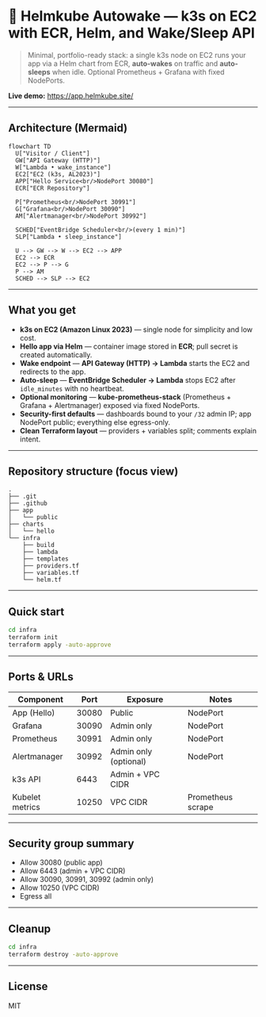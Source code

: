 # 🚀 Helmkube Autowake — k3s on EC2 with ECR, Helm, and Wake/Sleep API

> Minimal, portfolio-ready stack: a single k3s node on EC2 runs your app via a Helm chart from ECR, **auto-wakes** on traffic and **auto-sleeps** when idle. Optional Prometheus + Grafana with fixed NodePorts.

**Live demo:** https://app.helmkube.site/

---

## Architecture (Mermaid)

```mermaid
flowchart TD
  U["Visitor / Client"]
  GW["API Gateway (HTTP)"]
  W["Lambda • wake_instance"]
  EC2["EC2 (k3s, AL2023)"]
  APP["Hello Service<br/>NodePort 30080"]
  ECR["ECR Repository"]

  P["Prometheus<br/>NodePort 30991"]
  G["Grafana<br/>NodePort 30090"]
  AM["Alertmanager<br/>NodePort 30992"]

  SCHED["EventBridge Scheduler<br/>(every 1 min)"]
  SLP["Lambda • sleep_instance"]

  U --> GW --> W --> EC2 --> APP
  EC2 --> ECR
  EC2 --> P --> G
  P --> AM
  SCHED --> SLP --> EC2
```

---

## What you get

- **k3s on EC2 (Amazon Linux 2023)** — single node for simplicity and low cost.
- **Hello app via Helm** — container image stored in **ECR**; pull secret is created automatically.
- **Wake endpoint** — **API Gateway (HTTP) → Lambda** starts the EC2 and redirects to the app.
- **Auto-sleep** — **EventBridge Scheduler → Lambda** stops EC2 after `idle_minutes` with no heartbeat.
- **Optional monitoring** — **kube-prometheus-stack** (Prometheus + Grafana + Alertmanager) exposed via fixed NodePorts.
- **Security-first defaults** — dashboards bound to your `/32` admin IP; app NodePort public; everything else egress-only.
- **Clean Terraform layout** — providers + variables split; comments explain intent.

---

## Repository structure (focus view)

```text
.
├── .git
├── .github
├── app
│   └── public
├── charts
│   └── hello
└── infra
    ├── build
    ├── lambda
    ├── templates
    ├── providers.tf
    ├── variables.tf
    └── helm.tf
```

---

## Quick start

```bash
cd infra
terraform init
terraform apply -auto-approve
```

---

## Ports & URLs

| Component | Port | Exposure | Notes |
|------------|------|-----------|--------|
| App (Hello) | 30080 | Public | NodePort |
| Grafana | 30090 | Admin only | NodePort |
| Prometheus | 30991 | Admin only | NodePort |
| Alertmanager | 30992 | Admin only (optional) | NodePort |
| k3s API | 6443 | Admin + VPC CIDR | |
| Kubelet metrics | 10250 | VPC CIDR | Prometheus scrape |

---

## Security group summary

- Allow 30080 (public app)
- Allow 6443 (admin + VPC CIDR)
- Allow 30090, 30991, 30992 (admin only)
- Allow 10250 (VPC CIDR)
- Egress all

---

## Cleanup

```bash
cd infra
terraform destroy -auto-approve
```

---

## License

MIT

